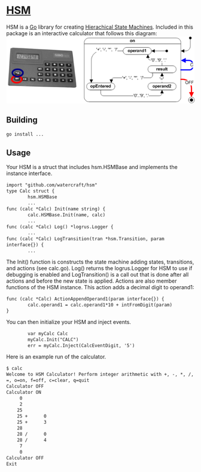 # [HSM](https://github.com/watercraft/hsm)
HSM is a [Go](http://www.golang.org) library for creating [Hierachical State Machines](https://en.wikipedia.org/wiki/UML_state_machine). Included in this package is an interactive calculator that follows this diagram:
![Calculator HSM](CalculatorHSM.png "Calculator Hierachical State Machine")
## Building
```
go install ...
```
## Usage
Your HSM is a struct that includes hsm.HSMBase and implements the instance interface.
```
import "github.com/watercraft/hsm"
type Calc struct {
        hsm.HSMBase
        ...
func (calc *Calc) Init(name string) {
        calc.HSMBase.Init(name, calc)
        ...
func (calc *Calc) Log() *logrus.Logger {
        ...
func (calc *Calc) LogTransition(tran *hsm.Transition, param interface{}) {
        ...
```
The Init() function is constructs the state machine adding states, transitions, and actions (see calc.go).  Log() returns the logrus.Logger for HSM to use if debugging is enabled and LogTransition() is a call out that is done after all actions and before the new state is applied. Actions are also member functions of the HSM instance. This action adds a decimal digit to operand1:
```
func (calc *Calc) ActionAppendOperand1(param interface{}) {
        calc.operand1 = calc.operand1*10 + intFromDigit(param)
}
```
You can then initialize your HSM and inject events.
```
        var myCalc Calc
        myCalc.Init("CALC")
        err = myCalc.Inject(CalcEventDigit, '5')
```
Here is an example run of the calculator.
```
$ calc
Welcome to HSM Calculator! Perform integer arithmetic with +, -, *, /, =, o=on, f=off, c=clear, q=quit
Calculator OFF
Calculator ON
     0
     2
    25
    25 +      0
    25 +      3
    28
    28 /      0
    28 /      4
     7
     0
Calculator OFF
Exit
```
